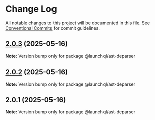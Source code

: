# Change Log

All notable changes to this project will be documented in this file.
See [Conventional Commits](https://conventionalcommits.org) for commit guidelines.

## [2.0.3](https://github.com/launchql/launchql/compare/@launchql/ast-deparser@2.0.2...@launchql/ast-deparser@2.0.3) (2025-05-16)

**Note:** Version bump only for package @launchql/ast-deparser





## [2.0.2](https://github.com/launchql/launchql/compare/@launchql/ast-deparser@2.0.1...@launchql/ast-deparser@2.0.2) (2025-05-16)

**Note:** Version bump only for package @launchql/ast-deparser





## 2.0.1 (2025-05-16)

**Note:** Version bump only for package @launchql/ast-deparser
